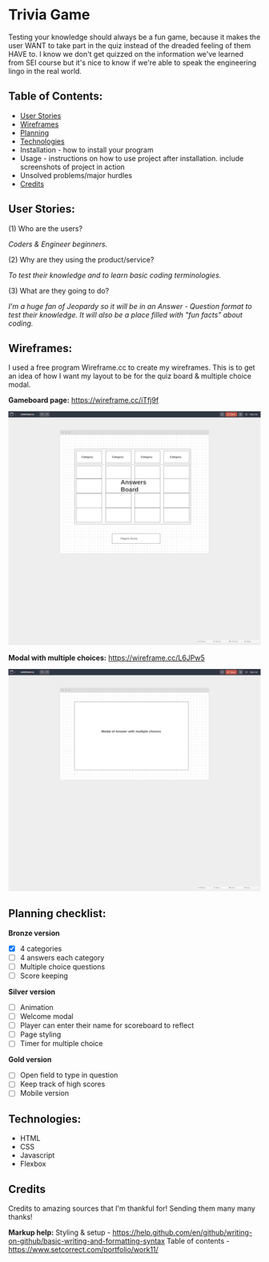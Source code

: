 # Trivia Game

Testing your knowledge should always be a fun game, because it makes the user WANT to take part in the quiz instead of the dreaded feeling of them HAVE to. I know we don't get quizzed on the information we've learned from SEI course but it's nice to know if we're able to speak the engineering lingo in the real world. 

## Table of Contents:
- [User Stories](https://github.com/daisyy125/ga-project-1#user-stories)
- [Wireframes](https://github.com/daisyy125/ga-project-1#wireframes)
- [Planning](https://github.com/daisyy125/ga-project-1#planning-checklist)
- [Technologies](https://github.com/daisyy125/ga-project-1#technologies)
- Installation - how to install your program
- Usage - instructions on how to use project after installation. include screenshots of project in action
- Unsolved problems/major hurdles
- [Credits](https://github.com/daisyy125/ga-project-1#credits)


## User Stories:

(1) Who are the users?

*Coders & Engineer beginners.*

(2) Why are they using the product/service?

*To test their knowledge and to learn basic coding terminologies.*

(3) What are they going to do?

*I'm a huge fan of Jeopardy so it will be in an Answer - Question format to test their knowledge. It will also be a place filled with "fun facts" about coding.*

## Wireframes:
I used a free program Wireframe.cc to create my wireframes. This is to get an idea of how I want my layout to be for the quiz board & multiple choice modal.

**Gameboard page:** https://wireframe.cc/iTfj9f

![](https://github.com/daisyy125/ga-project-1/blob/master/images/wireframes/gameboard-mock.png)

**Modal with multiple choices:** https://wireframe.cc/L6JPw5

![](https://github.com/daisyy125/ga-project-1/blob/master/images/wireframes/multiplechoice-mock.png)


## Planning checklist:

**Bronze version**
- [x] 4 categories
- [ ] 4 answers each category
- [ ] Multiple choice questions
- [ ] Score keeping

**Silver version**
- [ ] Animation
- [ ] Welcome modal
- [ ] Player can enter their name for scoreboard to reflect
- [ ] Page styling
- [ ] Timer for multiple choice

**Gold version**
- [ ] Open field to type in question
- [ ] Keep track of high scores
- [ ] Mobile version

## Technologies:
- HTML
- CSS
- Javascript
- Flexbox

## Credits
Credits to amazing sources that I'm thankful for! Sending them many many thanks!

**Markup help:**
Styling & setup - https://help.github.com/en/github/writing-on-github/basic-writing-and-formatting-syntax
Table of contents - https://www.setcorrect.com/portfolio/work11/